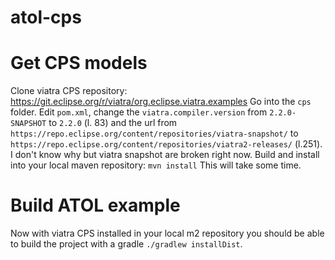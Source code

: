 # atol-cps


# Get CPS models

Clone viatra CPS repository: https://git.eclipse.org/r/viatra/org.eclipse.viatra.examples
Go into the `cps` folder.
Edit `pom.xml`, change the `viatra.compiler.version` from `2.2.0-SNAPSHOT` to `2.2.0` (l. 83) and the url from `https://repo.eclipse.org/content/repositories/viatra-snapshot/` to `https://repo.eclipse.org/content/repositories/viatra2-releases/` (l.251).
I don't know why but viatra snapshot are broken right now.
Build and install into your local maven repository: `mvn install`
This will take some time.

# Build ATOL example

Now with viatra CPS installed in your local m2 repository you should be able to build the project with a gradle `./gradlew installDist`.

